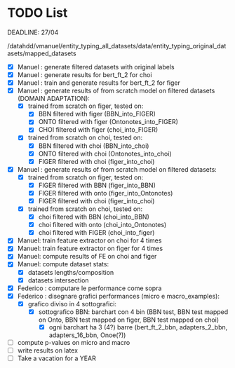 # TODO List

DEADLINE: 27/04

/datahdd/vmanuel/entity_typing_all_datasets/data/entity_typing_original_datasets/mapped_datasets

- [X] Manuel : generate filtered datasets with original labels
- [X] Manuel : generate results for bert_ft_2 for choi
- [X] Manuel : train and generate results for bert_ft_2 for figer
- [X] Manuel : generate results of from scratch model on filtered datasets (DOMAIN ADAPTATION):
  - [X] trained from scratch on figer, tested on:
    - [X]  BBN filtered with figer (BBN_into_FIGER)
    - [X]  ONTO filtered with figer (Ontonotes_into_FIGER)
    - [X]  CHOI filtered with figer (choi_into_FIGER)
  - [X] trained from scratch on choi, tested on:
    - [X]  BBN filtered with choi (BBN_into_choi)
    - [X]  ONTO filtered with choi (Ontonotes_into_choi)
    - [X]  FIGER filtered with choi (figer_into_choi)
- [X] Manuel : generate results of from scratch model on filtered datasets:
  - [X] trained from scratch on figer, tested on:
    - [X] FIGER filtered with BBN (figer_into_BBN)
    - [X] FIGER filtered with onto (figer_into_Ontonotes)
    - [X] FIGER filtered with choi (figer_into_choi)
  - [X] trained from scratch on choi, tested on:
    - [X] choi filtered with BBN (choi_into_BBN)
    - [X] choi filtered with onto (choi_into_Ontonotes)
    - [X] choi filtered with FIGER (choi_into_figer)

- [X] Manuel: train feature extractor on choi for 4 times
- [X] Manuel: train feature extractor on figer for 4 times
- [X] Manuel: compute results of FE on choi and figer
- [X] Manuel: compute dataset stats:
  - [X] datasets lengths/composition
  - [X] datasets intersection

- [X] Federico : computare le performance come sopra
- [X] Federico : disegnare grafici performances (micro e macro_examples):
  - [X] grafico diviso in 4 sottografici:
    - [X] sottografico BBN: barchart con 4 bin (BBN test, BBN test mapped on Onto, BBN test mapped on figer, BBN test mapped on choi)
      - [X] ogni barchart ha 3 (4?) barre (bert_ft_2_bbn, adapters_2_bbn, adapters_16_bbn, Onoe(?))   

- [ ] compute p-values on micro and macro
- [ ] write results on latex
- [ ] Take a vacation for a YEAR
